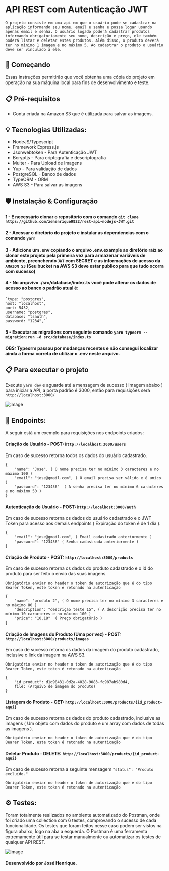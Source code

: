 # API REST com Autenticação JWT
 
 `O projeto consiste em uma api em que o usuário pode se cadastrar na aplicação informando seu
nome, email e senha e possa logar usando apenas email e senha.
O usuário logado poderá cadastrar produtos informando obrigatoriamente seu nome,
descrição e preço, ele também poderá listar e deletar estes produtos. Além disso, o
produto deverá ter no mínimo 1 imagem e no máximo 5. Ao cadastrar o produto o
usuário deve ser vinculado a ele.`
 
 ## 🚀 Começando
 Essas instruções permitirão que você obtenha uma cópia do projeto em operação na sua máquina local para fins de desenvolvimento e teste.
 
 ## 📋 Pré-requisitos
 - Conta criada na Amazon S3 que é utilizada para salvar as imagens.

## 💡 Tecnologias Utilizadas:
- NodeJS/Typescript
- Framework Express.js
- Jsonwebtoken - Para Autenticação JWT
- Bcryptjs  - Para criptografia e descriptografia
- Multer - Para Upload de Imagens
- Yup - Para validação de dados
- PostgreSQL - Banco de dados
- TypeORM - ORM
- AWS S3 - Para salvar as imagens
## 🛡️ Instalação & Configuração
 
#### 1 - É necessário clonar o repositório com o comando `git clone https://github.com/zehenrique0822/rest-api-nodejs-JWT.git`
#### 2 - Acessar o diretório do projeto e instalar as dependencias com o comando `yarn`
#### 3 - Adicione um .env copiando o arquivo .env.example ao diretório raiz ao clonar este projeto pela primeira vez para armazenar variáveis de ambiente, preenchendo `JWT` com SECRET e as informações de acesso da `AMAZON S3` (Seu bucket na AWS S3 deve estar publico para que tudo ocorra com sucesso)
#### 4 - No arquvivo ./src/database/index.ts você pode alterar os dados de acesso ao banco o padrão atual é: 
    `type: "postgres",
    host: "localhost",
    port: 5432,
    username: "postgres",
    database: "tsauth",
    password: "1234",`
 #### 5 - Executar as migrations com seguinte comando `yarn typeorm -- migration:run -d src/database/index.ts`
 #### OBS: Typeorm passou por mudanças recentes e não consegui localizar ainda a forma correta de utilizar o .env neste arquivo.
 

## 📋 Para executar o projeto

Execute `yarn dev` e aguarde até a mensagem de sucesso ( Imagem abaixo ) para iniciar a API, a porta padrão é 3000, então para requisições será `http://localhost:3000/`

![image](https://user-images.githubusercontent.com/89668742/175925115-b5d00c6a-f0b4-4c6c-82b6-3aeb8548622e.png)


## 📌 Endpoints:

A seguir está um exemplo para requisições nos endpoints criados:

#### Criação de Usuário - POST: `http://localhost:3000/users`

Em caso de sucesso retorna todos os dados do usuário cadastrado.

```
{
    "name": "Jose", ( O nome precisa ter no mínimo 3 caracteres e no máximo 100 )
    "email": "jose@gmail.com", ( O email precisa ser válido e é unico )
    "password": "123456"  ( A senha precisa ter no mínimo 6 caracteres e no máximo 50 )
}
```

#### Autenticação de Usuário - POST: `http://localhost:3000/auth`

Em caso de sucesso retorna os dados do usuário cadastrado e o JWT Token para acesso aos demais endpoints ( Expiração do token é de 1 dia ). 

```
{
    "email": "jose@gmail.com", ( Email cadastrado anteriormente )
    "password": "123456" ( Senha cadastrada anteriormente )
}
```

#### Criação de Produto - POST: `http://localhost:3000/products`

Em caso de sucesso retorna os dados do produto cadastrado e o id do produto para ser feito o envio das suas imagens.

`Obrigatório enviar no header o token de autorização que é do tipo Bearer Token, este token é retonado na autenticação`

```
{
    "name": "produto 2", ( O nome precisa ter no mínimo 3 caracteres e no máximo 80 )
    "description": "descriçao teste 15", ( A descrição precisa ter no mínimo 10 caracteres e no máximo 100 )
    "price": "10.18"  ( Preço obrigatório )
}
```

#### Criação de Imagens do Produto (Uma por vez) - POST: `http://localhost:3000/products/images`

Em caso de sucesso retorna os dados da imagem do produto cadastrado, inclusive o link da imagem na AWS S3.

`Obrigatório enviar no header o token de autorização que é do tipo Bearer Token, este token é retonado na autenticação`

```
{
    "id_product": d1d98431-0d2a-4028-9083-fc987ab980d4,
    file: (Arquivo de imagem do produto)
}
```

#### Listagem do Produto - GET: `http://localhost:3000/products/{id_product-aqui}`

Em caso de sucesso retorna os dados do produto cadastrado, inclusive as imagens ( Um objeto com dados do produto e um array com dados de todas as imagens ).

`Obrigatório enviar no header o token de autorização que é do tipo Bearer Token, este token é retonado na autenticação`


#### Deletar Produto - DELETE: `http://localhost:3000/products/{id_product-aqui}`

Em caso de sucesso retorna a seguinte mensagem `"status": "Produto excluído."`

`Obrigatório enviar no header o token de autorização que é do tipo Bearer Token, este token é retonado na autenticação`

## ⚙️ Testes:

Foram totalmente realizados no ambiente automatizado do Postman, onde foi criado uma collection com 6 testes, comprovando o sucesso de cada funcionalidade. Os testes que foram feitos nesse caso podem ser vistos na figura abaixo, logo na aba a esquerda. O Postman é uma ferramenta extremamente útil para se testar manualmente ou automatizar os testes de qualquer API REST.

![image](https://user-images.githubusercontent.com/89668742/175929630-8f972a3d-01a2-4996-bdd9-0c6c98cdfa31.png)


#### Desenvolvido por José Henrique. 
